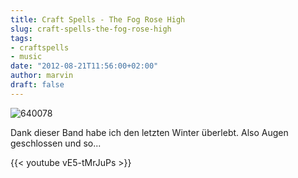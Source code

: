 ```yaml
---
title: Craft Spells - The Fog Rose High
slug: craft-spells-the-fog-rose-high
tags:
- craftspells
- music
date: "2012-08-21T11:56:00+02:00"
author: marvin
draft: false
---
```

![640078](/images/640078.jpg)

Dank dieser Band habe ich den letzten Winter überlebt. Also Augen
geschlossen und so...

{{< youtube vE5-tMrJuPs >}}